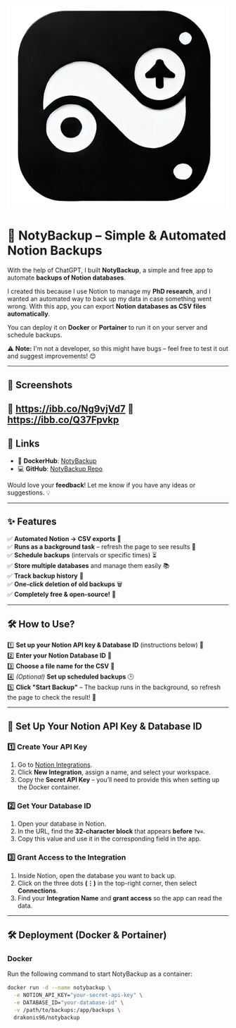 # ![NotyBackup Logo](./static/img/logo.png)

# 🚀 NotyBackup – Simple & Automated Notion Backups

With the help of ChatGPT, I built **NotyBackup**, a simple and free app to automate **backups of Notion databases**.  

I created this because I use Notion to manage my **PhD research**, and I wanted an automated way to back up my data in case something went wrong. With this app, you can export **Notion databases as CSV files automatically**.  

You can deploy it on **Docker** or **Portainer** to run it on your server and schedule backups.  

⚠️ **Note:** I'm not a developer, so this might have bugs – feel free to test it out and suggest improvements! 😊  

---

## 📸 **Screenshots**
🔹 https://ibb.co/Ng9vjVd7
🔹 https://ibb.co/Q37Fpvkp
---

## 🔗 **Links**
- 🐳 **DockerHub**: [NotyBackup](https://hub.docker.com/repository/docker/drakonis96/notybackup/general)  
- 💻 **GitHub**: [NotyBackup Repo](https://github.com/Drakonis96/notybackup)  

Would love your **feedback**! Let me know if you have any ideas or suggestions. 💡  

---

## ✨ **Features**
✅ **Automated Notion → CSV exports** 📄  
✅ **Runs as a background task** – refresh the page to see results 🔄  
✅ **Schedule backups** (intervals or specific times) ⏳  
✅ **Store multiple databases** and manage them easily 📚  
✅ **Track backup history** 📜  
✅ **One-click deletion of old backups** 🗑  
✅ **Completely free & open-source!** 💙  

---

## 🛠 **How to Use?**
1️⃣ **Set up your Notion API key & Database ID** (instructions below) 🔑  
2️⃣ **Enter your Notion Database ID** 📌  
3️⃣ **Choose a file name for the CSV** 📄  
4️⃣ *(Optional)* **Set up scheduled backups** 🕒  
5️⃣ **Click "Start Backup"** – The backup runs in the background, so refresh the page to check the result! 🚀  

---

## 🔑 **Set Up Your Notion API Key & Database ID**
### **1️⃣ Create Your API Key**
1. Go to [Notion Integrations](https://www.notion.so/my-integrations).  
2. Click **New Integration**, assign a name, and select your workspace.  
3. Copy the **Secret API Key** – you’ll need to provide this when setting up the Docker container.  

### **2️⃣ Get Your Database ID**
1. Open your database in Notion.  
2. In the URL, find the **32-character block** that appears **before `?v=`**.  
3. Copy this value and use it in the corresponding field in the app.  

### **3️⃣ Grant Access to the Integration**
1. Inside Notion, open the database you want to back up.  
2. Click on the three dots **(⋮)** in the top-right corner, then select **Connections**.  
3. Find your **Integration Name** and **grant access** so the app can read the data.  

---

## 🛠 **Deployment (Docker & Portainer)**
### **Docker**
Run the following command to start NotyBackup as a container:
```sh
docker run -d --name notybackup \
  -e NOTION_API_KEY="your-secret-api-key" \
  -e DATABASE_ID="your-database-id" \
  -v /path/to/backups:/app/backups \
  drakonis96/notybackup
